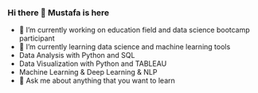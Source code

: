 ### Hi there 👋 Mustafa is here

- 🔭 I’m currently working on education field and data science bootcamp participant
- 🌱 I’m currently learning data science and machine learning tools
- Data Analysis with Python and SQL 
- Data Visualization with Python and TABLEAU 
- Machine Learning & Deep Learning & NLP
- 💬 Ask me about anything that you want to learn

<!--
**Mustafagomleksiz/Mustafagomleksiz** is a ✨ _special_ ✨ repository because its `README.md` (this file) appears on your GitHub profile.
